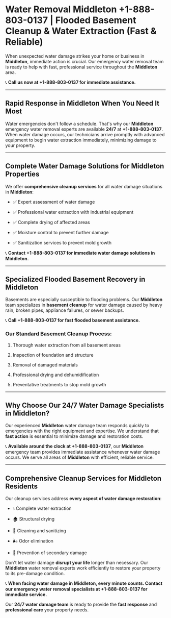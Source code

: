 # Water Removal Middleton +1-888-803-0137 | Flooded Basement Cleanup & Water Extraction (Fast & Reliable)

When unexpected water damage strikes your home or business in **Middleton**, immediate action is crucial. Our emergency water removal team is ready to help with fast, professional service throughout the **Middleton** area. 

📞 **Call us now at +1-888-803-0137 for immediate assistance.**

---

## Rapid Response in Middleton When You Need It Most

Water emergencies don't follow a schedule. That's why our **Middleton** emergency water removal experts are available **24/7** at **+1-888-803-0137**. When water damage occurs, our technicians arrive promptly with advanced equipment to begin water extraction immediately, minimizing damage to your property.

---

## Complete Water Damage Solutions for Middleton Properties

We offer **comprehensive cleanup services** for all water damage situations in **Middleton**:

- ✅ Expert assessment of water damage  
- ✅ Professional water extraction with industrial equipment  
- ✅ Complete drying of affected areas  
- ✅ Moisture control to prevent further damage  
- ✅ Sanitization services to prevent mold growth  

📞 **Contact +1-888-803-0137 for immediate water damage solutions in Middleton.**

---

## Specialized Flooded Basement Recovery in Middleton

Basements are especially susceptible to flooding problems. Our **Middleton** team specializes in **basement cleanup** for water damage caused by heavy rain, broken pipes, appliance failures, or sewer backups. 

📞 **Call +1-888-803-0137 for fast flooded basement assistance.**

### Our Standard Basement Cleanup Process:
1. Thorough water extraction from all basement areas  
2. Inspection of foundation and structure  
3. Removal of damaged materials  
4. Professional drying and dehumidification  
5. Preventative treatments to stop mold growth  

---

## Why Choose Our 24/7 Water Damage Specialists in Middleton?

Our experienced **Middleton** water damage team responds quickly to emergencies with the right equipment and expertise. We understand that **fast action** is essential to minimize damage and restoration costs.

📞 **Available around the clock at +1-888-803-0137**, our **Middleton** emergency team provides immediate assistance whenever water damage occurs. We serve all areas of **Middleton** with efficient, reliable service.

---

## Comprehensive Cleanup Services for Middleton Residents

Our cleanup services address **every aspect of water damage restoration**:

- 💧 Complete water extraction  
- 🏠 Structural drying  
- 🧼 Cleaning and sanitizing  
- 🌬️ Odor elimination  
- 🚫 Prevention of secondary damage  

Don't let water damage **disrupt your life** longer than necessary. Our **Middleton** water removal experts work efficiently to restore your property to its pre-damage condition.

📞 **When facing water damage in Middleton, every minute counts. Contact our emergency water removal specialists at +1-888-803-0137 for immediate service.**

Our **24/7 water damage team** is ready to provide the **fast response** and **professional care** your property needs.
